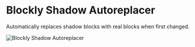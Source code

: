 # Blockly Shadow Autoreplacer
Automatically replaces shadow blocks with real blocks when first changed.

![Blockly Shadow Autoreplacer](http://i.imgur.com/G0pVZ9a.gif)
